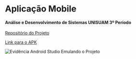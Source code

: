 # Aplicação Mobile
#### Análise e Desenvolvimento de Sistemas UNISUAM 3º Período

[Repositório do Projeto](https://github.com/LuisDevLipe/faculdade/tree/main/3_periodo/formadora_I)

[Link para o APK](https://github.com/LuisDevLipe/faculdade/tree/main/3_periodo/formadora_I/App/android/app/build/outputs/apk/androidTest/debug)


![Evidência Android Studio Emulando o Projeto](https://github.com/LuisDevLipe/faculdade/blob/main/3_periodo/formadora_I/EVIDÊNCIAS/emulador.png)
